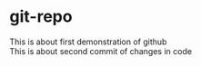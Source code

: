 # git-repo
This is about first demonstration of github
<br>
This is about second commit of changes in code
